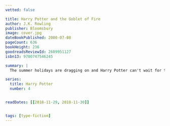 ```yaml
---
vetted: false

title: Harry Potter and the Goblet of Fire
author: J.K. Rowling
publisher: Bloomsbury
image: cover.jpg
dateBookPublished: 2000-07-08
pageCount: 636
bookHeight: 236
goodreadsReviewId: 2609951127
isbn13: 9780747546245

summary: |
  The summer holidays are dragging on and Harry Potter can't wait for the start of the school year. It is his fourth year at Hogwarts School of Witchcraft and Wizardry and there are spells to be learnt and (unluckily) Potions and Divination lessons to be attended. But Harry can't know that the atmosphere is darkening around him, and his worst enemy is preparing a fate that it seems will be inescapable …With characteristic wit, fast-paced humour and marvellous emotional depth, J.K. Rowling has proved herself yet again to be a master story-teller.

series:
  title: Harry Potter
  number: 4


readDates: [[2018-11-29, 2018-11-30]]


tags: [type-fiction]
---
```

